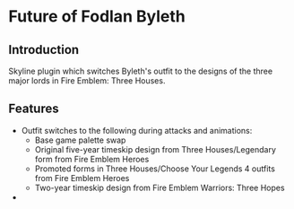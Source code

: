 # Future of Fodlan Byleth
## Introduction

Skyline plugin which switches Byleth's outfit to the designs of the three major lords in Fire Emblem: Three Houses.

## Features
* Outfit switches to the following during attacks and animations:
  * Base game palette swap
  * Original five-year timeskip design from Three Houses/Legendary form from Fire Emblem Heroes
  * Promoted forms in Three Houses/Choose Your Legends 4 outfits from Fire Emblem Heroes
  * Two-year timeskip design from Fire Emblem Warriors: Three Hopes
* 
